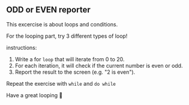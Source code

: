 ## ODD or EVEN reporter

This excercise is about loops and conditions.

For the looping part, try 3 different types of loop!

instructions:
1. Write a for `loop` that will iterate from 0 to 20.
2. For each iteration, it will check if the current number is even or odd.
3. Report the result to the screen (e.g. "2 is even").

Repeat the exercise with `while` and `do while` 

Have a great looping 💪
